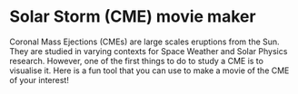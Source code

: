 # Solar Storm (CME) movie maker

Coronal Mass Ejections (CMEs) are large scales eruptions from the Sun. They are studied in varying contexts for Space Weather and Solar Physics research. However, one of the first things to do to study a CME is to visualise it. Here is a fun tool that you can use to make a movie of the CME of your interest!
